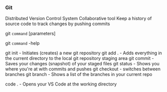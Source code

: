 ### Git
Distributed Version Control System
Collaborative tool
Keep a history of source code to track changes
    by pushing commits

git `command` [parameters]

git `command` -help

git init - Initiates (creates) a new git repository
git add . - Adds everything in the current directory to the local git repository staging area
git commit - Saves your changes (snapshot) of your staged files
git status - Shows you where you're at with commits and pushes
git checkout - switches between branches
git branch - Shows a list of the branches in your current repo


code . - Opens your VS Code at the working directory